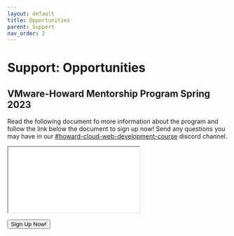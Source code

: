 ```yaml
---
layout: default
title: Opportunities
parent: Support
nav_order: 2
---
```


# Support: Opportunities

## VMware-Howard Mentorship Program Spring 2023 
Read the following document fo more information about the program and follow the link below the document to sign up now! Send any questions you may have in our <a href = "https://discord.gg/dBpHwYwsXf" target = "_blank">#howard-cloud-web-development-course</a> discord channel.

<a href = "CloudWebDevelopment/Howard-Mentorship-Spring-2023.pdf" target="_blank"><object data="Howard-Mentorship-Spring-2023.pdf" type="application/pdf"  style = "width:600px; height: 300px;">
        <iframe  src = "Howard-Mentorship-Spring-2023.pdf"></iframe>
    </object></a>

<a href = "https://forms.office.com/Pages/ResponsePage.aspx?id=yjiRs-48Skuk1s2D2d1i8N5sKLL8vjJOvcPLW7OicRZUQUZMODVLQ1pQNkIzUVI4VFA3R1hPSEU3OC4u" target="_blank"><button>Sign Up Now!</button></a>
